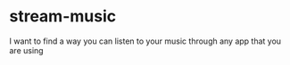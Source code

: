 # stream-music
I want to find a way you can listen to your music through any app that you are using

